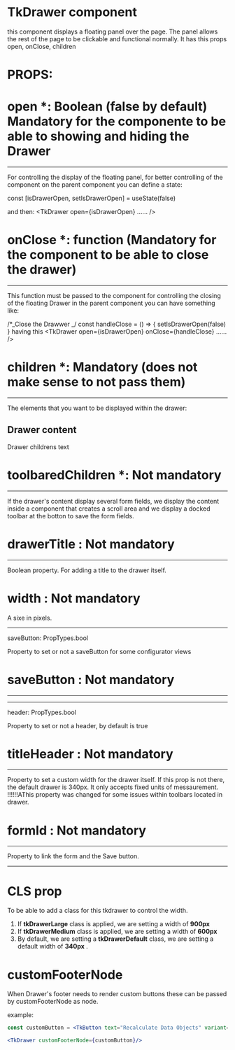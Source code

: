 # TkDrawer component

this component displays a floating panel over the page.
The panel allows the rest of the page to be clickable and functional normally.
It has this props open, onClose, children

# PROPS:

# open \*: Boolean (false by default) Mandatory for the componente to be able to showing and hiding the Drawer

---

For controlling the display of the floating panel, for better controlling of the component
on the parent component you can define a state:

const [isDrawerOpen, setIsDrawerOpen] = useState(false)

and then:
<TkDrawer open={isDrawerOpen} ...... />

# onClose \*: function (Mandatory for the component to be able to close the drawer)

---

This function must be passed to the component for controlling the closing of the floating Drawer
in the parent component you can have something like:

/\*_Close the Drawwer _/
const handleClose = () => {
setIsDrawerOpen(false)
}
having this <TkDrawer open={isDrawerOpen} onClose={handleClose} ...... />

# children \*: Mandatory (does not make sense to not pass them)

---

The elements that you want to be displayed within the drawer:

<TkDrawer open={isDrawerOpen} onClose={handleClose}>
<h2>Drawer content</h2>
<p>
    Drawer childrens text    
</p>
</TkDrawer>
<div>

# toolbaredChildren \*: Not mandatory

---

If the drawer's content display several form fields, we display the content inside a component that creates a scroll area and we display a docked toolbar at the botton to save the form fields.

<!-- This tkDrawer should be inside (as a children) a form component. -->

<TkDrawer open={isDrawerOpen} onClose={handleClose} toolbaredChildren={true}></TkDrawer>

# drawerTitle : Not mandatory

---

Boolean property. For adding a title to the drawer itself.

<TkDrawer drawerTitle="Drawer title"></TkDrawer>

# width : Not mandatory

A sixe in pixels.

---

saveButton: PropTypes.bool

Property to set or not a saveButton for some configurator views

<TkDrawer drawerWidth={false}></TkDrawer>

# saveButton : Not mandatory

---

---

header: PropTypes.bool

Property to set or not a header, by default is true

<TkDrawer header={false}></TkDrawer>

# titleHeader : Not mandatory

---

Property to set a custom width for the drawer itself. If this prop is not there, the default drawer is 340px. It only accepts fixed units of messaurement.
!!!!!!AThis property was changed for some issues within toolbars located in drawer.

<TkDrawer drawerWidth="500px"></TkDrawer>

# formId : Not mandatory

---

Property to link the form and the Save button.

<TkDrawer formId="1234"></TkDrawer>

---

# CLS prop

To be able to add a class for this tkdrawer to control the width.

1. If **tkDrawerLarge** class is applied, we are setting a width of **900px**
2. If **tkDrawerMedium** class is applied, we are setting a width of **600px**
3. By default, we are setting a **tkDrawerDefault** class, we are setting a default width of **340px** .

# customFooterNode

When Drawer's footer needs to render custom buttons these can be passed by customFooterNode as node.

example:

```jsx
const customButton = <TkButton text="Recalculate Data Objects" variant="secondary" onClick={() => console.log('testing click')} />

<TkDrawer customFooterNode={customButton}/>
```
